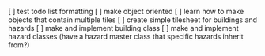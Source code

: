 [ ] test todo list formatting
[ ] make object oriented
[ ] learn how to make objects that contain multiple tiles
[ ] create simple tilesheet for buildings and hazards
[ ] make and implement building class
[ ] make and implement hazard classes (have a hazard master class that specific hazards inherit from?)
